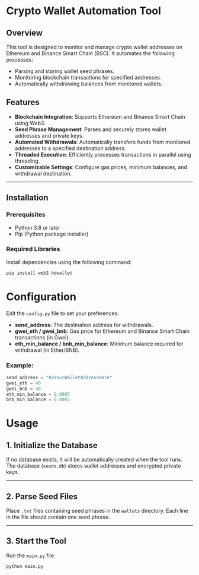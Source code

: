 # Crypto Wallet Automation Tool

## Overview
This tool is designed to monitor and manage crypto wallet addresses on Ethereum and Binance Smart Chain (BSC). It automates the following processes:
- Parsing and storing wallet seed phrases.
- Monitoring blockchain transactions for specified addresses.
- Automatically withdrawing balances from monitored wallets.

## Features
- **Blockchain Integration**: Supports Ethereum and Binance Smart Chain using Web3.
- **Seed Phrase Management**: Parses and securely stores wallet addresses and private keys.
- **Automated Withdrawals**: Automatically transfers funds from monitored addresses to a specified destination address.
- **Threaded Execution**: Efficiently processes transactions in parallel using threading.
- **Customizable Settings**: Configure gas prices, minimum balances, and withdrawal destination.

---

## Installation

### Prerequisites
- Python 3.8 or later
- Pip (Python package installer)

### Required Libraries
Install dependencies using the following command:
```bash
pip install web3 hdwallet
```

# Configuration

Edit the `config.py` file to set your preferences:

- **send_address**: The destination address for withdrawals.
- **gwei_eth / gwei_bnb**: Gas price for Ethereum and Binance Smart Chain transactions (in Gwei).
- **eth_min_balance / bnb_min_balance**: Minimum balance required for withdrawal (in Ether/BNB).

### Example:
```python
send_address = "0xYourWalletAddressHere"
gwei_eth = 40
gwei_bnb = 40
eth_min_balance = 0.0005
bnb_min_balance = 0.0005
```

# Usage

## 1. Initialize the Database
If no database exists, it will be automatically created when the tool runs. The database (`seeds.db`) stores wallet addresses and encrypted private keys.

---

## 2. Parse Seed Files
Place `.txt` files containing seed phrases in the `wallets` directory. Each line in the file should contain one seed phrase.

---

## 3. Start the Tool
Run the `main.py` file:
```bash
python main.py
```

